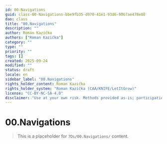 ```yaml
---
id: 00-Navigations
guid: class-00-Navigations-bbe9fb35-d970-41e1-93d6-9067ae478e08
dao: class
title: "00.Navigations"
description: ""
author: Roman Kazička
authors: ["Roman Kazička"]
category: ""
type: ""
priority: ""
tags: []
created: 2025-09-24
modified: ""
status: draft
locale: en
sidebar_label: "00.Navigations"
rights_holder_content: Roman Kazička
rights_holder_system: "Roman Kazička (CAA/KNIFE/LetItGrow)"
license: "CC-BY-NC-SA-4.0"
disclaimer: "Use at your own risk. Methods provided as-is; participation is voluntary and context-aware."
---
```

# 00.Navigations

> This is a placeholder for `7Ds/00.Navigations/` content.
